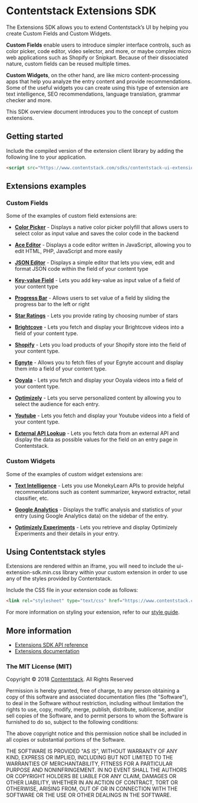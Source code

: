 
# Contentstack Extensions SDK

The Extensions SDK allows you to extend Contentstack’s UI by helping you create Custom Fields and Custom Widgets. 

**Custom Fields** enable users to introduce simpler interface controls, such as color picker, code editor, video selector, and more, or maybe complex micro web applications such as Shopify or Snipkart. Because of their dissociated nature, custom fields  can be reused multiple times.

**Custom Widgets**, on the other hand, are like micro content-processing apps that help you analyze the entry content and provide recommendations. Some of the useful widgets you can create using this type of extension are text intelligence, SEO recommendations, language translation, grammar checker and more. 

This SDK overview document introduces you to the concept of custom extensions.

## Getting started

Include the compiled version of the extension client library by adding the following line to your application.

```html
<script src="https://www.contentstack.com/sdks/contentstack-ui-extensions/dist/latest/ui-extension-sdk.js"></script>
```

## Extensions examples
### Custom Fields
Some of the examples of custom field extensions are:

- **[Color Picker](https://github.com/contentstack/extensions/tree/master/color-picker)** - Displays a native color picker polyfill that allows users to select color as input value and saves the color code in the backend

- **[Ace Editor](https://github.com/contentstack/extensions/tree/master/ace-editor)** - Displays a  code editor written in JavaScript, allowing you to edit HTML, PHP, JavaScript and more easily

- **[JSON Editor](https://github.com/contentstack/extensions/tree/master/json-editor)** - Displays a simple editor that lets you view, edit and format JSON code within the field of your content type

- **[Key-value Field](https://github.com/contentstack/extensions/tree/master/key-value-field)** - Lets you add key-value as input value of a field of your content type

- **[Progress Bar](https://github.com/contentstack/extensions/tree/master/progress-bar)** - Allows users to set value of a field by sliding the progress bar to the left or right

- **[Star Ratings](https://github.com/contentstack/extensions/tree/master/ratings)** - Lets you provide rating by choosing number of stars

- **[Brightcove](https://github.com/contentstack/extensions/tree/master/brightcove)** - Lets you fetch and display your Brightcove videos into a field of your content type.

- **[Shopify](https://github.com/contentstack/extensions/tree/master/shopify)** - Lets you load products of your Shopify store into the field of your content type.

- **[Egnyte](https://github.com/contentstack/extensions/tree/master/egnyte)** - Allows you to fetch files of your Egnyte account and display them into a field of your content type.

- **[Ooyala](https://github.com/contentstack/extensions/tree/master/ooyala)** - Lets you fetch and display your Ooyala videos into a field of your content type.

- **[Optimizely](https://github.com/contentstack/extensions/tree/master/optimizely)** - Lets you serve personalized content by allowing you to select the audience for each entry.

- **[Youtube](https://github.com/contentstack/extensions/tree/master/youtube)** - Lets you fetch and display your Youtube videos into a field of your content type.

- **[External API Lookup](https://github.com/contentstack/extensions/tree/master/external-api-lookup-template)** - Lets you fetch data from an external API and display the data as possible values for the field on an entry page in Contentstack.

### Custom Widgets
Some of the examples of custom widget extensions are:

- [**Text Intelligence**](https://github.com/contentstack/extensions/tree/master/text-intelligence) - Lets you use MonekyLearn APIs to provide helpful recommendations such as content summarizer, keyword extractor, retail classifier, etc.

- [**Google Analytics**](https://github.com/contentstack/extensions/tree/master/google-analytics) - Displays the traffic analysis and statistics of your entry (using Google Analytics data) on the sidebar of the entry.

- [**Optimizely Experiments**](https://github.com/contentstack/extensions/tree/master/optimizely-experiments) - Lets you retrieve and display Optimizely Experiments and their details in your entry.

## Using Contentstack styles
Extensions are rendered within an iframe, you will need to include the ui-extension-sdk.min.css library within your custom extension in order to use any of the styles provided by Contentstack.

Include the CSS file in your extension code as follows:

```html
<link rel="stylesheet" type="text/css" href="https://www.contentstack.com/sdks/contentstack-ui-extensions/dist/latest/ui-extension-sdk.css">
```

For more information on styling your extension, refer to our [style guide](https://www.contentstack.com/docs/extensions/style-guide/).

## More information
- [Extensions SDK API reference](https://github.com/contentstack/ui-extensions-sdk/blob/master/docs/ui-extensions-api-reference.md)
- [Extensions documentation ](https://www.contentstack.com/docs/guide/extensions
)

### The MIT License (MIT)

Copyright © 2018 [Contentstack](https://www.contentstack.com/). All Rights Reserved

Permission is hereby granted, free of charge, to any person obtaining a copy of this software and associated documentation files (the "Software"), to deal in the Software without restriction, including without limitation the rights to use, copy, modify, merge, publish, distribute, sublicense, and/or sell copies of the Software, and to permit persons to whom the Software is furnished to do so, subject to the following conditions:

The above copyright notice and this permission notice shall be included in all copies or substantial portions of the Software.

THE SOFTWARE IS PROVIDED "AS IS", WITHOUT WARRANTY OF ANY KIND, EXPRESS OR IMPLIED, INCLUDING BUT NOT LIMITED TO THE WARRANTIES OF MERCHANTABILITY, FITNESS FOR A PARTICULAR PURPOSE AND NONINFRINGEMENT. IN NO EVENT SHALL THE AUTHORS OR COPYRIGHT HOLDERS BE LIABLE FOR ANY CLAIM, DAMAGES OR OTHER LIABILITY, WHETHER IN AN ACTION OF CONTRACT, TORT OR OTHERWISE, ARISING FROM, OUT OF OR IN CONNECTION WITH THE SOFTWARE OR THE USE OR OTHER DEALINGS IN THE SOFTWARE.